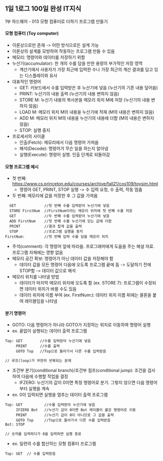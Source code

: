 ## 1일 1로그 100일 완성 IT지식

1부 하드웨어 - 013 모형 컴퓨터로 더하기 프로그램 만들기

#### 모형 컴퓨터 (Toy computer)

- 이론상으로만 존재 -> 어떤 방식으로든 설계 가능
- 이론상의 설계를 모방하여 작동하는 프로그램 만들 수 있음
- 메모리: 명령어와 데이터를 저장하기 위함
- 누산기(accumulator): 한 개의 수를 담을 만한 용량의 부가적인 저장 영역
  - 계산기에서 사용자가 가장 최근에 입력한 수나 가장 최근의 계산 결과를 담고 있는 디스플레이와 유사
- 대표적인 명령어
  - GET: 키보드에서 수를 입력받은 후 누산기에 넣음 (누산기의 기존 내용 덮어씀)
  - PRINT: 누산기의 내용 출력 (누산기의 내용 변하지 않음)
  - STORE M: 누산기 내용의 복사본을 메모리 위치 M에 저장 (누산기의 내용 변하지 않음)
  - LOAD M: 메모리 위치 M의 내용을 누산기에 적재 (M의 내용은 변하지 않음)
  - ADD M: 메모리 위치 M의 내용을 누산기의 내용에 더함 (M의 내용은 변하지 않음)
  - STOP: 실행 중지
- 프로세서의 사이클
  - 인출(Fetch): 메모리에서 다음 명령어 가져옴
  - 해석(Decode): 명령어가 무슨 일을 하는지 알아냄
  - 실행(Execute): 명령어 실행. 인출 단계로 되돌아감

#### 모형 프로그램 예시

- 첫 번째: <https://www.cs.princeton.edu/courses/archive/fall21/cos109/toysim.html>
  - 명령어 GET, PRINT, STOP 실행 -> 수 입력 요청, 수 출력, 작동 멈춤
- 두 번째: 메모리에 값을 저장한 후 그 값을 가져옴

```
  GET             //첫 번째 수를 입력받아 누산기에 넣음
  STORE FirstNum  //FirstNum이라는 메모리 위치에 첫 번째 수를 저장
  GET             //두 번째 수를 입력받아 누산기에 넣음
  ADD FirstNum    //첫 번째 수를 누산기에 있는 값에 더함
  PRINT           //결과 합계 값을 출력
  STOP            //프로그램 실행을 중지
FirstNum:         //첫 번째 입력 수를 담을 메모리 위치
```

- 주석(comment): 각 명령어 앞에 따라옴. 프로그래머에게 도움을 주는 해설 자료. 프로그램 자체에는 영향 없음
- 메모리 공간 확보: 명령어가 아닌 데이터 값을 저장해야 함
  - 데이터 값을 모든 명령어 다음에 오도록 프로그램 끝에 둠 -> 도달하기 전에 STOP함 -> 데이터 값으로 해석
- 메모리 위치를 나타낼 방법
  - 데이터가 마지막 메모리 위치에 오도록 함 (ex. STORE 7): 프로그램이 수정되면 데이터 위치가 바뀔 수도 있음
  - 데이터 위치에 이름 부여 (ex. FirstNum:): 데이터 위치 이름 뒤에는 콜론을 붙여 레이블임을 나타냄

#### 분기 명령어

- GOTO: 다음 명령어가 아니라 GOTO가 지정하는 위치로 이동하여 명령어 실행
- ex. 끝없이 실행되는 데이터 출력 프로그램

```
Top: GET        //수를 입력받아 누산기에 넣음
     PRINT      //수를 출력
     GOTO Top   //Top으로 돌아가서 다른 수를 입력받음

// 루프(loop)가 무한히 반복되는 문제
```

- 조건부 분기(conditional branch)/조건부 점프(conditional jump): 조건을 검사하여 다음에 수행할 작업을 결정
  - IFZERO: 누산기의 값이 0이면 특정 명령어로 분기. 그렇지 않으면 다음 명령어부터 실행을 계속
- ex. 0이 입력되면 실행을 멈추는 데이터 출력 프로그램

```
Top: GET          //수를 입력받아 누산기에 넣음
     IFZERO Bot   //누산기 값이 0이면 Bot 레이블이 붙은 명령어로 이동
     PRINT        //누산기 값이 0이 아니므로 그 값을 출력
     GOTO Top     //Top으로 돌아가서 다른 수를 입력받음
Bot: STOP

// 숫자를 입력하다가 0을 입력하면 실행 종료
```

- ex. 일련의 수를 합산하는 모형 컴퓨터 프로그램

```
Top: GET  // 수를 입력받음
